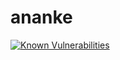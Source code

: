 # ananke

[![Known Vulnerabilities](https://snyk.io/test/github/nullfox/ananke/badge.svg)](https://snyk.io/test/github/nullfox/ananke)
